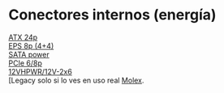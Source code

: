 
# Conectores internos (energía)

[ATX 24p](fichas/atx_24p.md)<br>
[EPS 8p (4+4)](fichas/esp_8p.md)<br>
[SATA power](fichas/sata_power.md)<br>
[PCIe 6/8p](fichas/PEG_6-8p.md)<br>
[12VHPWR/12V-2x6](fichas/12VHPWR.png)<br> 
[Legacy solo si lo ves en uso real [Molex](fichas/molex.md).<br>


